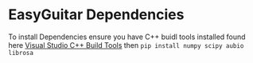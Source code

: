 # EasyGuitar Dependencies

To install Dependencies
ensure you have C++ buidl tools installed found here [Visual Studio C++ Build Tools](https://visualstudio.microsoft.com/downloads/?q=build+tools)
then
`pip install numpy scipy aubio librosa` 

